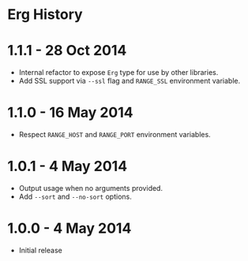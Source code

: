 # Erg History

# 1.1.1 - 28 Oct 2014

* Internal refactor to expose `Erg` type for use by other libraries.
* Add SSL support via `--ssl` flag and `RANGE_SSL` environment variable.

# 1.1.0 - 16 May 2014

* Respect `RANGE_HOST` and `RANGE_PORT` environment variables.

# 1.0.1 - 4 May 2014

* Output usage when no arguments provided.
* Add `--sort` and `--no-sort` options.

# 1.0.0 - 4 May 2014

* Initial release
